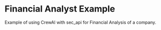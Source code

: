 # Financial Analyst Example
Example of using CrewAI with sec_api for Financial Analysis of a company.